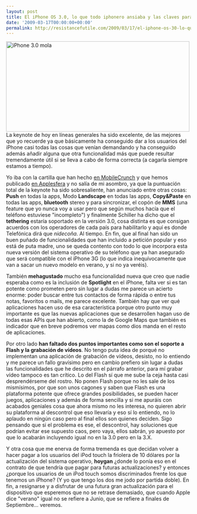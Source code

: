 ```yaml
---
layout: post
title: El iPhone OS 3.0, lo que todo iphonero ansiaba y las claves para el futuro
date: '2009-03-17T00:00:00+00:00'
permalink: http://resistancefutile.com/2009/03/17/el-iphone-os-30-lo-que-todo-iphonero-ansiaba-y-las-claves-para-el-futuro/
---
```

<img src="http://resistancefutile.com/wp-content/zz5e56fa6b.jpg" alt="iPhone 3.0 mola" title="iPhone 3.0 mola" width="500" height="246" class="centro" />La keynote de hoy en líneas generales ha sido excelente, de las mejores que yo recuerde ya que básicamente ha conseguido dar a los usuarios del iPhone casi todas las cosas que venían demandando y ha conseguido además añadir alguna que otra funcionalidad más que puede resultar tremendamente útil si se lleva a cabo de forma correcta (a cagarla siempre estamos a tiempo).

Yo iba con la cartilla que han hecho <a href="http://www.mobilecrunch.com/2009/03/16/the-iphone-os-30-announcement-scorecard/">en MobileCrunch</a> y que hemos publicado <a href="http://www.applesfera.com/curiosidades/bingo-para-la-keynote-sobre-el-iphone-os-30">en Applesfera</a> y no salía de mi asombro, ya que la puntuación total de la keynote ha sido sobresaliente, han anunciado entre otras cosas: <strong>Push</strong> en todas la apps, Modo <strong>Landscape</strong> en todas las apps, <strong>Copy&Paste</strong> en todas las apps, <strong>bluetooth</strong> stereo y para sincronizar, el copón de <strong>MMS</strong> (una feature que yo nunca voy a usar pero que según muchos hacía que el teléfono estuviese "incompleto") y finalmente Schiller ha dicho que el <strong>tethering</strong> estaría soportado en la versión 3.0, cosa distinta es que consigan acuerdos con los operadores de cada país para habilitarlo y aquí es donde Telefónica dirá que <em>nidecoña</em>. Al tiempo. En fin, que al final han sido un buen puñado de funcionalidades que han incluido a petición popular y eso está de puta madre, uno se queda contento con todo lo que incorpora esta nueva versión del sistema operativo de su teléfono que ya han asegurado que será compatible con el iPhone 3G (lo que indica inequívocamente que van a sacar un nuevo modelo en verano, y si no ya veréis).

También <strong>mehagustado</strong> mucho esa funcionalidad nueva que creo que nadie esperaba como es la inclusión de <strong>Spotlight</strong> en el iPhone, falta ver si es tan potente como prometen pero sin lugar a dudas me parece un acierto enorme: poder buscar entre tus contactos de forma rápida o entre tus notas, favoritos o mails, me parece excelente. También hay que ver qué aplicaciones hacen uso de esa característica porque otro punto muy importante es que las nuevas aplicaciones que se desarrollen hagan uso de todas esas APIs que han abierto, como la de Google Maps que también es indicador que en breve podremos ver mapas como dios manda en el resto de aplicaciones.

Por otro lado <strong>han faltado dos puntos importantes como son el soporte a Flash y la grabación de vídeos</strong>. No tengo puta idea de porqué no implementan una aplicación de grabación de vídeos, desisto, no lo entiendo y me parece un fallo gravísimo pero en cambio prefiero sin lugar a dudas las funcionalidades que he descrito en el párrafo anterior, para mí grabar vídeo tampoco es tan crítico. Lo del Flash sí que me sube la ceja hasta casi desprendérseme del rostro. No ponen Flash porque no les sale de los mismísimos, por que son unos cagones y saben que Flash es una plataforma potente que ofrece grandes posibilidades, se pueden hacer juegos, aplicaciones y además de forma sencilla y si me apuráis con acabados geniales cosa que ahora mismo no les interesa, no quieren abrir su plataforma al descontrol que eso llevaría y eso sí lo entiendo, no lo aplaudo en ningún caso pero al final ellos son quienes deciden. Sigo pensando que si el problema es ese, el descontrol, hay soluciones que podrían evitar ese supuesto caos, pero vaya, ellos sabrán, yo apuesto por que lo acabarán incluyendo igual no en la 3.0 pero en la 3.X.

Y otra cosa que me enerva de forma tremenda es que decidan volver a hacer pagar a los usuarios del iPod touch la friolera de 10 dólares por la actualización del sistema operativo, <strong>hoygan</strong> ¿donde lo ponía eso en el contrato de que tendría que pagar para futuras actualizaciones? y entonces ¿porque los usuarios de un iPod touch somos discriminados frente los que tenemos un iPhone? (Y yo que tengo los dos me jodo por partida doble). En fin, a resignarse y a disfrutar de una futura gran actualización para el dispositivo que esperemos que no se retrase demasiado, que cuando Apple dice "verano" igual no se refiere a Junio, que se refiere a finales de Septiembre... veremos.
